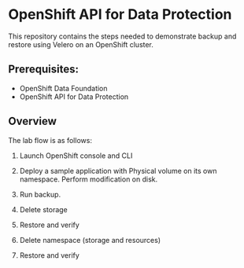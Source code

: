# OpenShift API for Data Protection 


This repository contains the steps needed to demonstrate backup and restore using Velero on an OpenShift cluster.

## Prerequisites:

- OpenShift Data Foundation 
- OpenShift API for Data Protection

## Overview

The lab flow is as follows:

1. Launch OpenShift console and CLI 

2. Deploy a sample application with Physical volume on its own namespace. Perform modification on disk.

3. Run backup.

4. Delete storage

5. Restore and verify

6. Delete namespace (storage and resources)

7. Restore and verify


